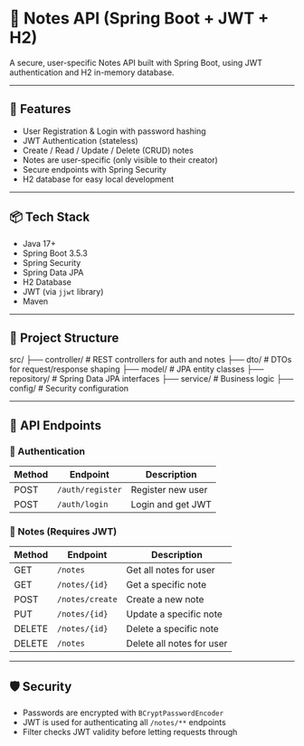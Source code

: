 # 📝 Notes API (Spring Boot + JWT + H2)

A secure, user-specific Notes API built with Spring Boot, using JWT authentication and H2 in-memory database.

---

## 🚀 Features

- User Registration & Login with password hashing
- JWT Authentication (stateless)
- Create / Read / Update / Delete (CRUD) notes
- Notes are user-specific (only visible to their creator)
- Secure endpoints with Spring Security
- H2 database for easy local development

---

## 📦 Tech Stack

- Java 17+
- Spring Boot 3.5.3
- Spring Security
- Spring Data JPA
- H2 Database
- JWT (via `jjwt` library)
- Maven

---

## 📁 Project Structure
src/
├── controller/ # REST controllers for auth and notes
├── dto/ # DTOs for request/response shaping
├── model/ # JPA entity classes
├── repository/ # Spring Data JPA interfaces
├── service/ # Business logic
├── config/ # Security configuration


---

## 📌 API Endpoints

### 🧑 Authentication

| Method | Endpoint         | Description           |
|--------|------------------|-----------------------|
| POST   | `/auth/register` | Register new user     |
| POST   | `/auth/login`    | Login and get JWT     |

### 📝 Notes (Requires JWT)

| Method | Endpoint           | Description               |
|--------|--------------------|---------------------------|
| GET    | `/notes`           | Get all notes for user    |
| GET    | `/notes/{id}`      | Get a specific note       |
| POST   | `/notes/create`    | Create a new note         |
| PUT    | `/notes/{id}`      | Update a specific note    |
| DELETE | `/notes/{id}`      | Delete a specific note    |
| DELETE | `/notes`           | Delete all notes for user |

---

## 🛡️ Security

- Passwords are encrypted with `BCryptPasswordEncoder`
- JWT is used for authenticating all `/notes/**` endpoints
- Filter checks JWT validity before letting requests through
